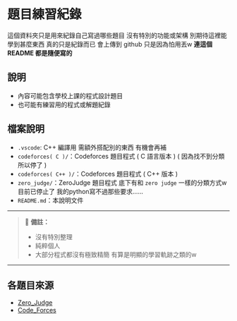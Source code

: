 # 題目練習紀錄

這個資料夾只是用來紀錄自己寫過哪些題目 沒有特別的功能或架構
別期待這裡能學到甚麼東西 真的只是紀錄而已
會上傳到 github 只是因為怕用丟w
**連這個 README 都是隨便寫的**

## 說明
- 內容可能包含學校上課的程式設計題目
- 也可能有練習用的程式或解題紀錄

## 檔案說明
- `.vscode`: C++ 編譯用 需額外搭配別的東西 有機會再補
- `codeforces( C )/`：Codeforces 題目程式 ( C 語言版本 ) ( 因為找不到分類 所以停了 )
- `codeforces( C++ )/`：Codeforces 題目程式 ( C++ 版本 )
- `zero_judge/`：ZeroJudge 題目程式 底下有和 `zero judge` 一樣的分類方式w 目前已停止了 我的python寫不過那些要求......
- `README.md`：本說明文件

---

> 📌 **備註：**  
>- 沒有特別整理
>- 純粹個人
>- 大部分程式都沒有極致精簡 有算是明顯的學習軌跡之類的w

---

## 各題目來源
- [Zero_Judge](https://zerojudge.tw/Problems?tabid=BASIC#tab00)
- [Code_Forces](https://codeforces.com/problemset)